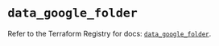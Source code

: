 # `data_google_folder`

Refer to the Terraform Registry for docs: [`data_google_folder`](https://registry.terraform.io/providers/hashicorp/google-beta/6.47.0/docs/data-sources/google_folder).
